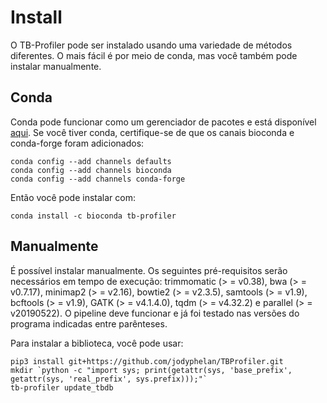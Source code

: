 # Install 

O TB-Profiler pode ser instalado usando uma variedade de métodos diferentes. O mais fácil é por meio de conda, mas você também pode instalar manualmente.

## Conda

Conda pode funcionar como um gerenciador de pacotes e está disponível [aqui](https://docs.conda.io/en/latest/miniconda.html). Se você tiver conda, certifique-se de que os canais bioconda e conda-forge foram adicionados:

```
conda config --add channels defaults
conda config --add channels bioconda
conda config --add channels conda-forge
```

Então você pode instalar com:

```
conda install -c bioconda tb-profiler
```

## Manualmente

É possível instalar manualmente. Os seguintes pré-requisitos serão necessários em tempo de execução: trimmomatic (> = v0.38), bwa (> = v0.7.17), minimap2 (> = v2.16), bowtie2 (> = v2.3.5), samtools (> = v1.9), bcftools (> = v1.9), GATK (> = v4.1.4.0), tqdm (> = v4.32.2) e parallel (> = v20190522). O pipeline deve funcionar e já foi testado nas versões do programa indicadas entre parênteses.

Para instalar a biblioteca, você pode usar:

```
pip3 install git+https://github.com/jodyphelan/TBProfiler.git
mkdir `python -c "import sys; print(getattr(sys, 'base_prefix', getattr(sys, 'real_prefix', sys.prefix)));"`
tb-profiler update_tbdb
```